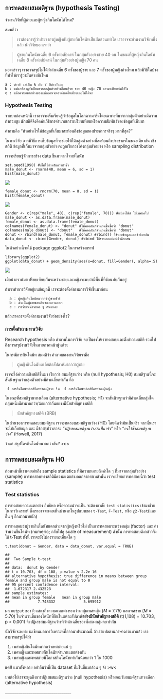 ## การทดสอบสมมติฐาน (hypothesis Testing)

จำงานวิจัยที่ผู้ชายและผู้หญิงกินโดนัทได้ไหม?

สมมติว่า

> เราต้องการรู้ว่าประชากรผู้หญิงกับผู้ชายกินโดนัทเป็นสัดส่วนเท่าใด
> เราอาจจะอ่านงานวิจัยหนึ่งแล้ว นักวิจัยบอกเราว่า

> ผู้ชายกินโดนัทเฉลี่ย 6 ครั้งต่อสัปดาห์ ในกลุ่มตัวอย่างชาย 40 คน
> ในขณะที่ผู้หญิงกินโดนัทเฉลี่ย 8 ครั้งต่อสัปดาห์ ในกลุ่มตัวอย่างผู้หญิง
> 70 คน

  
มองคร่าวๆ เราอาจสรุปไม่ได้ว่าค่าเฉลี่ย 6 ครั้งของผู้ชาย และ 7 ครั้งของผู้หญิงต่างไหม
แล้วมีวิธีใดบ้างที่ทำให้เรารู้ว่ามันต่างกันไหม

    a : ต่างสิ แค่เห็น 6 กับ 7 ก็ต่างกันละ
    b : แต่แกต้องดูว่าเก็บมาจากกลุ่มตัวอย่างกี่คนด้วย ชาย 40 หญิง 70 เอามาเทียบกันได้ไง
    c : แล้วความแตกต่างของแต่ละคนจะเอาค่าเฉลี่ยเทียบเลยไม่ได้นะ
    

### Hypothesis Testing

จากบทก่อนหน้านี้ เราอาจจะเริ่มเรียนรู้ว่าข้อมูลในโลกความจริงโดยเฉพาะที่มาจากกลุ่มตัวอย่างมีความกำกวมสูง นักสถิติจึงคิดค้นวิธีการคำนวณการเปรียบเทียบหรือความสัมพันธ์ของข้อมูลที่เก็บมา

คำถามคือ “ทำอย่างไรให้ข้อมูลที่เก็บมาสะท้อนถึงข้อมูลของประชากรจริงๆ มากที่สุด?”

ในทางวิจัย อาจมีวิธีการเก็บข้อมูลที่จะช่วยให้ได้กลุ่มตัวอย่างที่สะท้อนถึงประชากรในขณะเดียวกัน เชิงสถิติ ข้อมูลที่เก็บมาจากกลุ่มตัวอย่างจะถูกเรียกว่าโค้งกลุ่มตัวอย่าง หรือ sampling distribution

เราจะเรียนรู้จักการสร้าง data ขึ้นมาจากโจทย์โดนัท
 
    set.seed(1990) #เซ็ทไว้สำหรับการทำซ้ำ
    male_donut <- rnorm(40, mean = 6, sd = 1)
    hist(male_donut)

![](sample_dis__files/figure-markdown_strict/unnamed-chunk-1-1.png)

    female_donut <- rnorm(70, mean = 8, sd = 1)
    hist(female_donut)

![](sample_dis__files/figure-markdown_strict/unnamed-chunk-1-2.png)

    Gender <- c(rep("male", 40), c(rep("female", 70))) #แปลงไฟล์ ใส่เพศลงไป
    male_donut <- as.data.frame(male_donut)
    female_donut <- as.data.frame(female_donut)
    colnames(female_donut) <- "donut" #ให้คอลลัมภ์จำนวนชิ้นชื่อว่า "donut"
    colnames(male_donut) <- "donut"   #ให้คอลลัมภ์จำนวนชิ้นชื่อว่า "donut"
    donut <- rbind(male_donut, female_donut) #rbind() ใช้รวบข้อมูลแถวเข้าด้วยกัน
    data_donut <- cbind(Gender, donut) #cbind ใช้รวบคอลลัมภ์เข้าด้วยกัน

ในตัวอย่างนี้จะใช้ package ggplot2 ในการสร้างกราฟ

    library(ggplot2)
    ggplot(data_donut) + geom_density(aes(x=donut, fill=Gender), alpha=.5)

![](sample_dis__files/figure-markdown_strict/unnamed-chunk-3-1.png)

เมื่อนำกราฟมาเปรียบเทียบกันระหว่างชายและหญิงจะพบว่ามีพื้นที่ที่ซ้อนทับกันอยู่

ถ้าเราทำการวิจัยอยู่บนข้อมูลนี้ เราจะต้องตั้งคำถามการวิจัยขึ้นมาก่อน

      a : ผู้หญิงกินโดนัทมากกว่าผู้ชายชัวร์
      b : ฉันเห็นผู้ชายชอบกินของหวานออก
      c : เราว่ามันน่าจะพอ ๆ กันแหละ

แล้วเราควรจะตั้งคำถามงานวิจัยว่าอย่างไร?

### การตั้งคำถามงานวิจัย

Research hypothesis หรือ คำถามในการวิจัย จะเป็นธงให้เราทดสอบและตั้งคำถามสถิติ รวมไปถึงการสรุปงานวิจัยในภายภาคหน้านู่นด้วย

ในกรณีการกินโดนัท สมมติว่า คำถามของงานวิจัยเราคือ

> ผู้หญิงกินโดนัทเฉลี่ยต่อสัปดาห์มากกว่าผู้ชาย

เราจะได้คำถามเชิงสถิติขึ้นมา เรียกว่า สมมติฐานว่าง หรือ (null hypothesis; H0) สมมติฐานนี้จะสันนิษฐานว่ากลุ่มตัวอย่างมีค่าเฉลี่ยเท่ากัน คือ

     x̄ การกินโดนัทต่อสัปดาห์ของผู้ชาย !=  x̄ การกินโดนัทต่อสัปดาห์ของผู้หญิง

ในขณะที่สมมติฐานทางเลือก (alternative hypothesis; H1) จะสันนิษฐานว่ามีค่าเฉลี่ยกลุ่มใดกลุ่มหนึ่งมีค่ามากกว่า/น้อยกว่ากันอย่างมีนัยสำคัญทางสถิติ

> นัยสำคัญทางสถิติ (BRB)

ในส่วนของการทดสอบสมมติฐาน เราจะทดสอบสมมติฐานว่าง (H0) โดยคิดว่ามันเป็นจริง จากนั้นเราจะไปเก็บข้อมูล และ มีข้อสรุปว่าเราจะ *“ปฎิเสธสมมติฐานว่างว่าเป็นจริง”* หรือ *“คงไว้ซึ่งสมมติฐานว่าง”* (Howell, 2017)

ว่าแต่ สรุปใครกินโดนัทมากกว่ากัน? &gt;o&lt;

## การทดสอบสมมติฐาน H0

ก่อนหน้านี้เราเคยเอ่ยถึง sample statistics ที่มีความหมายถึงค่าใด ๆ ที่มาจากกลุ่มตัวอย่าง (sample) การทดสอบทางสถิติมีความแตกต่างออกจากค่าเหล่านั้น เราจะเรียกการทดสอบนี้ว่า
test statistics

### Test statistics

การทดสอบความแตกต่าง อิทธิพล หรือความน่าจะเป็น จะต้องอาศัย `test statistics` เข้ามาช่วยในการวิเคราะห์ ซึ่งเราอาจจะเคยเห็นผ่านตาในรูปแบบของ `t-Test`, `F-Test,` หรือ `χ2-Test`(และอื่น ๆ อีกมากมายนัก)
 
การทดสอบว่าผู้ชายกินโดนัทแตกต่างจากผู้หญิงหรือไม่ เป็นการทดสอบระหว่างกลุ่ม (factor) และ ค่าจำนวนชิ้นโดนัท (numeric; กลับไปดู scale of measurement) ดังนั้น การทดสอบดังกล่าวจึงใช้ t-Test ทั้งนี้ เราจะยังไม่ลงรายละเอียดใด ๆ

    t.test(donut ~ Gender, data = data_donut, var.equal = TRUE)

    ## 
    ##  Two Sample t-test
    ## 
    ## data:  donut by Gender
    ## t = 10.703, df = 108, p-value < 2.2e-16
    ## alternative hypothesis: true difference in means between group female and group male is not equal to 0
    ## 95 percent confidence interval:
    ##  1.672317 2.432523
    ## sample estimates:
    ## mean in group female   mean in group male 
    ##             7.748332             5.695912


ผล `output` ของ `R` แสดงถึงความแตกต่างระหว่างกลุ่มเพศหญิง (*M* = 7.75)
และเพศชาย (*M* = 5.70) ในจำนวนชิ้นของโดนัทที่กินในแต่ละสัปดาห์**อย่างมีนัยสำคัญทางสถิติ** (t(1,108) = 10.703, p &lt; 0.001) จึงปฎิเสธสมมติฐานว่างที่ว่าค่าเฉลี่ยของทั้งสองกลุ่มจะเท่ากัน

นักวิจัยจะพยายามเขียนผลการวิเคราะห์ที่ออกมาประมาณนี้ ถ้าเราแปลตามภาษาดาวแมวแล้ว เราสามารถสรุปได้ว่า

1.  เพศหญิงกินโดนัทมากกว่าเพศชายแน่ ๆ
2.  เพศหญิงและเพศชายกินโดนัทจำนวนแตกต่างกัน
3.  เพศหญิงและเพศชายมีโอกาสกินโดนัทเท่ากันน้อยกว่า 1 ใน 1000

แต่!! แมวทั้งหลาย อย่าลืมว่านี่เป็น dataset ที่มโนขึ้นมาล้วน ๆ จ้า
&gt;w&lt;

บทต่อไปเราจะพูดถึงการปฎิเสธสมมติฐานว่าง (null hypothesis)
หรือยอมรับสมมติฐานทางเลือก (alternative hypothesis)

\_\_\_\_\_\_\_\_\_\_\_\_\_\_\_\_\_\_\_\_\_\_\_\_\_\_\_\_\_\_\_\_\_\_

